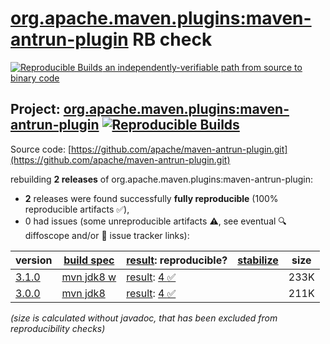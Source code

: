 [org.apache.maven.plugins:maven-antrun-plugin](https://central.sonatype.com/artifact/org.apache.maven.plugins/maven-antrun-plugin/versions) RB check
=======

[![Reproducible Builds](https://reproducible-builds.org/images/logos/rb.svg) an independently-verifiable path from source to binary code](https://reproducible-builds.org/)

## Project: [org.apache.maven.plugins:maven-antrun-plugin](https://central.sonatype.com/artifact/org.apache.maven.plugins/maven-antrun-plugin/versions) [![Reproducible Builds](https://img.shields.io/endpoint?url=https://raw.githubusercontent.com/jvm-repo-rebuild/reproducible-central/master/content/org/apache/maven/plugins/maven-antrun-plugin/badge.json)](https://github.com/jvm-repo-rebuild/reproducible-central/blob/master/content/org/apache/maven/plugins/maven-antrun-plugin/README.md)

Source code: [https://github.com/apache/maven-antrun-plugin.git](https://github.com/apache/maven-antrun-plugin.git)

rebuilding **2 releases** of org.apache.maven.plugins:maven-antrun-plugin:
- **2** releases were found successfully **fully reproducible** (100% reproducible artifacts :white_check_mark:),
- 0 had issues (some unreproducible artifacts :warning:, see eventual :mag: diffoscope and/or :memo: issue tracker links):

| version | [build spec](/BUILDSPEC.md) | [result](https://reproducible-builds.org/docs/jvm/): reproducible? | [stabilize](https://github.com/google/oss-rebuild/blob/main/cmd/stabilize/README.md) | size |
| -- | --------- | ------ | ------ | -- |
| [3.1.0](https://central.sonatype.com/artifact/org.apache.maven.plugins/maven-antrun-plugin/3.1.0/pom) | [mvn jdk8 w](maven-antrun-plugin-3.1.0.buildspec) | [result](maven-antrun-plugin-3.1.0.buildinfo): [4 :white_check_mark: ](maven-antrun-plugin-3.1.0.buildcompare) | | 233K |
| [3.0.0](https://central.sonatype.com/artifact/org.apache.maven.plugins/maven-antrun-plugin/3.0.0/pom) | [mvn jdk8](maven-antrun-plugin-3.0.0.buildspec) | [result](maven-antrun-plugin-3.0.0.buildinfo): [4 :white_check_mark: ](maven-antrun-plugin-3.0.0.buildcompare) | | 211K |

<i>(size is calculated without javadoc, that has been excluded from reproducibility checks)</i>
